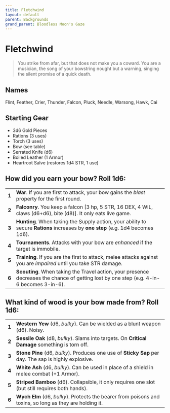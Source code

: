 ```yaml
---
title: Fletchwind
layout: default
parent: Backgrounds
grand_parent: Bloodless Moon's Gaze
---
```


# Fletchwind

> You strike from afar, but that does not make you a coward. You are a musician, the song of your bowstring nought but a warning, singing the silent promise of a quick death. 

## Names

Flint, Feather, Crier, Thunder, Falcon, Pluck, Needle, Warsong, Hawk, Cai

## Starting Gear

- 3d6 Gold Pieces
- Rations (3 uses)
- Torch (3 uses) 
- Bow (see table)
- Serrated Knife (d6)
- Boiled Leather (1 Armor)
- Heartroot Salve (restores 1d4 STR, 1 use)

## How did you earn your bow? Roll 1d6:

|       |                                                                                                                                                                                                             |
| ----- | ----------------------------------------------------------------------------------------------------------------------------------------------------------------------------------------------------------- |
| **1** | **War**. If you are first to attack, your bow gains the _blast_ property for the first round.                                                                                                               |
| **2** | **Falconry**. You keep a falcon [3 hp, 5 STR, 16 DEX, 4 WIL, claws (d6+d6), bite (d8)]. It only eats live game.                                                                                             |
| **3** | **Hunting**. When taking the Supply action, your ability to secure **Rations** increases by **one step** (e.g. 1d4 becomes 1d6).          |
| **4** | **Tournaments**. Attacks with your bow are _enhanced_ if the target is immobile.                                                                                                                            |
| **5** | **Training**. If you are the first to attack, melee attacks against you are _impaired_ until you take STR damage.                                                                                           |
| **6** | **Scouting**. When taking the Travel action, your presence decreases the chance of getting lost by one step (e.g. 4-in-6 becomes 3-in-6). |

## What kind of wood is your bow made from? Roll 1d6:

|       |                                                                                                          |
| ----- | -------------------------------------------------------------------------------------------------------- |
| **1** | **Western Yew** (d6, _bulky_). Can be wielded as a blunt weapon (d6). Noisy.                             |
| **2** | **Sessile Oak** (d8, _bulky_). Slams into targets. On **Critical Damage** something is torn off.         |
| **3** | **Stone Pine** (d6, _bulky_). Produces one use of **Sticky Sap** per day. The sap is highly explosive.   |
| **4** | **White Ash** (d6, _bulky_). Can be used in place of a shield in melee combat (+1 Armor).                |
| **5** | **Striped Bamboo** (d6). Collapsible, it only requires one slot (but still requires both hands).         |
| **6** | **Wych Elm** (d6, _bulky_). Protects the bearer from poisons and toxins, so long as they are holding it. |